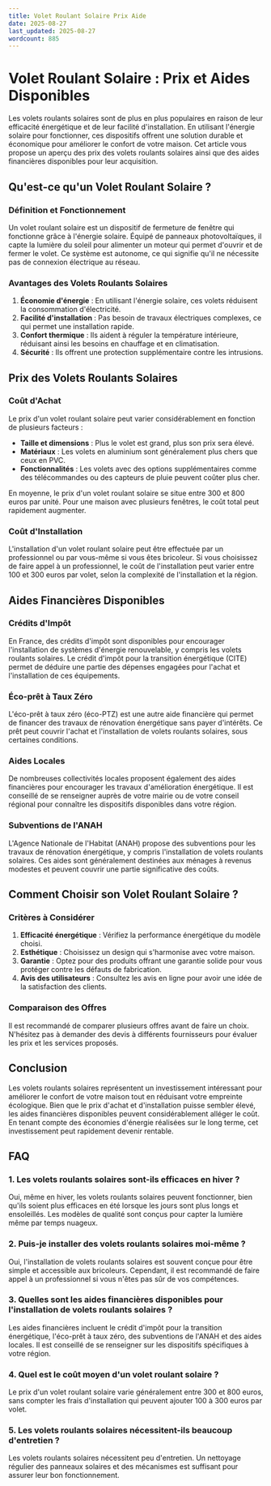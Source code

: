 ```yaml
---
title: Volet Roulant Solaire Prix Aide
date: 2025-08-27
last_updated: 2025-08-27
wordcount: 885
---
```


# Volet Roulant Solaire : Prix et Aides Disponibles

Les volets roulants solaires sont de plus en plus populaires en raison de leur efficacité énergétique et de leur facilité d'installation. En utilisant l'énergie solaire pour fonctionner, ces dispositifs offrent une solution durable et économique pour améliorer le confort de votre maison. Cet article vous propose un aperçu des prix des volets roulants solaires ainsi que des aides financières disponibles pour leur acquisition.

## Qu'est-ce qu'un Volet Roulant Solaire ?

### Définition et Fonctionnement

Un volet roulant solaire est un dispositif de fermeture de fenêtre qui fonctionne grâce à l'énergie solaire. Équipé de panneaux photovoltaïques, il capte la lumière du soleil pour alimenter un moteur qui permet d'ouvrir et de fermer le volet. Ce système est autonome, ce qui signifie qu'il ne nécessite pas de connexion électrique au réseau.

### Avantages des Volets Roulants Solaires

1. **Économie d'énergie** : En utilisant l'énergie solaire, ces volets réduisent la consommation d'électricité.
2. **Facilité d'installation** : Pas besoin de travaux électriques complexes, ce qui permet une installation rapide.
3. **Confort thermique** : Ils aident à réguler la température intérieure, réduisant ainsi les besoins en chauffage et en climatisation.
4. **Sécurité** : Ils offrent une protection supplémentaire contre les intrusions.

## Prix des Volets Roulants Solaires

### Coût d'Achat

Le prix d'un volet roulant solaire peut varier considérablement en fonction de plusieurs facteurs :

- **Taille et dimensions** : Plus le volet est grand, plus son prix sera élevé.
- **Matériaux** : Les volets en aluminium sont généralement plus chers que ceux en PVC.
- **Fonctionnalités** : Les volets avec des options supplémentaires comme des télécommandes ou des capteurs de pluie peuvent coûter plus cher.

En moyenne, le prix d'un volet roulant solaire se situe entre 300 et 800 euros par unité. Pour une maison avec plusieurs fenêtres, le coût total peut rapidement augmenter.

### Coût d'Installation

L'installation d'un volet roulant solaire peut être effectuée par un professionnel ou par vous-même si vous êtes bricoleur. Si vous choisissez de faire appel à un professionnel, le coût de l'installation peut varier entre 100 et 300 euros par volet, selon la complexité de l'installation et la région.

## Aides Financières Disponibles

### Crédits d'Impôt

En France, des crédits d'impôt sont disponibles pour encourager l'installation de systèmes d'énergie renouvelable, y compris les volets roulants solaires. Le crédit d'impôt pour la transition énergétique (CITE) permet de déduire une partie des dépenses engagées pour l'achat et l'installation de ces équipements.

### Éco-prêt à Taux Zéro

L'éco-prêt à taux zéro (éco-PTZ) est une autre aide financière qui permet de financer des travaux de rénovation énergétique sans payer d'intérêts. Ce prêt peut couvrir l'achat et l'installation de volets roulants solaires, sous certaines conditions.

### Aides Locales

De nombreuses collectivités locales proposent également des aides financières pour encourager les travaux d'amélioration énergétique. Il est conseillé de se renseigner auprès de votre mairie ou de votre conseil régional pour connaître les dispositifs disponibles dans votre région.

### Subventions de l'ANAH

L'Agence Nationale de l'Habitat (ANAH) propose des subventions pour les travaux de rénovation énergétique, y compris l'installation de volets roulants solaires. Ces aides sont généralement destinées aux ménages à revenus modestes et peuvent couvrir une partie significative des coûts.

## Comment Choisir son Volet Roulant Solaire ?

### Critères à Considérer

1. **Efficacité énergétique** : Vérifiez la performance énergétique du modèle choisi.
2. **Esthétique** : Choisissez un design qui s'harmonise avec votre maison.
3. **Garantie** : Optez pour des produits offrant une garantie solide pour vous protéger contre les défauts de fabrication.
4. **Avis des utilisateurs** : Consultez les avis en ligne pour avoir une idée de la satisfaction des clients.

### Comparaison des Offres

Il est recommandé de comparer plusieurs offres avant de faire un choix. N'hésitez pas à demander des devis à différents fournisseurs pour évaluer les prix et les services proposés.

## Conclusion

Les volets roulants solaires représentent un investissement intéressant pour améliorer le confort de votre maison tout en réduisant votre empreinte écologique. Bien que le prix d'achat et d'installation puisse sembler élevé, les aides financières disponibles peuvent considérablement alléger le coût. En tenant compte des économies d'énergie réalisées sur le long terme, cet investissement peut rapidement devenir rentable.

## FAQ

### 1. Les volets roulants solaires sont-ils efficaces en hiver ?

Oui, même en hiver, les volets roulants solaires peuvent fonctionner, bien qu'ils soient plus efficaces en été lorsque les jours sont plus longs et ensoleillés. Les modèles de qualité sont conçus pour capter la lumière même par temps nuageux.

### 2. Puis-je installer des volets roulants solaires moi-même ?

Oui, l'installation de volets roulants solaires est souvent conçue pour être simple et accessible aux bricoleurs. Cependant, il est recommandé de faire appel à un professionnel si vous n'êtes pas sûr de vos compétences.

### 3. Quelles sont les aides financières disponibles pour l'installation de volets roulants solaires ?

Les aides financières incluent le crédit d'impôt pour la transition énergétique, l'éco-prêt à taux zéro, des subventions de l'ANAH et des aides locales. Il est conseillé de se renseigner sur les dispositifs spécifiques à votre région.

### 4. Quel est le coût moyen d'un volet roulant solaire ?

Le prix d'un volet roulant solaire varie généralement entre 300 et 800 euros, sans compter les frais d'installation qui peuvent ajouter 100 à 300 euros par volet.

### 5. Les volets roulants solaires nécessitent-ils beaucoup d'entretien ?

Les volets roulants solaires nécessitent peu d'entretien. Un nettoyage régulier des panneaux solaires et des mécanismes est suffisant pour assurer leur bon fonctionnement.